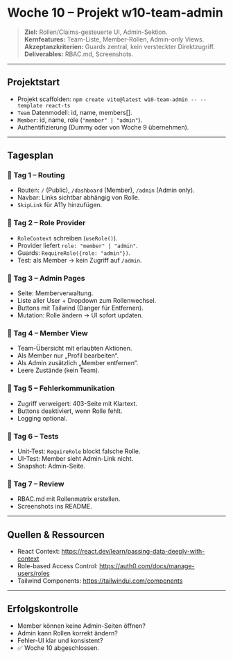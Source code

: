 # Woche 10 – Projekt **w10-team-admin**

> **Ziel:** Rollen/Claims-gesteuerte UI, Admin-Sektion.  
> **Kernfeatures:** Team-Liste, Member-Rollen, Admin-only Views.  
> **Akzeptanzkriterien:** Guards zentral, kein versteckter Direktzugriff.  
> **Deliverables:** RBAC.md, Screenshots.

---

## Projektstart

- Projekt scaffolden: `npm create vite@latest w10-team-admin -- --template react-ts`  
- `Team` Datenmodell: id, name, members[].  
- `Member`: id, name, role (`"member" | "admin"`).  
- Authentifizierung (Dummy oder von Woche 9 übernehmen).  

---

## Tagesplan

### 📅 Tag 1 – Routing
- Routen: `/` (Public), `/dashboard` (Member), `/admin` (Admin only).  
- Navbar: Links sichtbar abhängig von Rolle.  
- `SkipLink` für A11y hinzufügen.

### 📅 Tag 2 – Role Provider
- `RoleContext` schreiben (`useRole()`).  
- Provider liefert `role: "member" | "admin"`.  
- Guards: `RequireRole({role: "admin"})`.  
- Test: als Member → kein Zugriff auf `/admin`.

### 📅 Tag 3 – Admin Pages
- Seite: Memberverwaltung.  
- Liste aller User + Dropdown zum Rollenwechsel.  
- Buttons mit Tailwind (Danger für Entfernen).  
- Mutation: Rolle ändern → UI sofort updaten.

### 📅 Tag 4 – Member View
- Team-Übersicht mit erlaubten Aktionen.  
- Als Member nur „Profil bearbeiten“.  
- Als Admin zusätzlich „Member entfernen“.  
- Leere Zustände (kein Team).

### 📅 Tag 5 – Fehlerkommunikation
- Zugriff verweigert: 403-Seite mit Klartext.  
- Buttons deaktiviert, wenn Rolle fehlt.  
- Logging optional.

### 📅 Tag 6 – Tests
- Unit-Test: `RequireRole` blockt falsche Rolle.  
- UI-Test: Member sieht Admin-Link nicht.  
- Snapshot: Admin-Seite.

### 📅 Tag 7 – Review
- RBAC.md mit Rollenmatrix erstellen.  
- Screenshots ins README.  

---

## Quellen & Ressourcen
- React Context: https://react.dev/learn/passing-data-deeply-with-context  
- Role-based Access Control: https://auth0.com/docs/manage-users/roles  
- Tailwind Components: https://tailwindui.com/components  

---

## Erfolgskontrolle
- Member können keine Admin-Seiten öffnen?  
- Admin kann Rollen korrekt ändern?  
- Fehler-UI klar und konsistent?  
- ✅ Woche 10 abgeschlossen.
